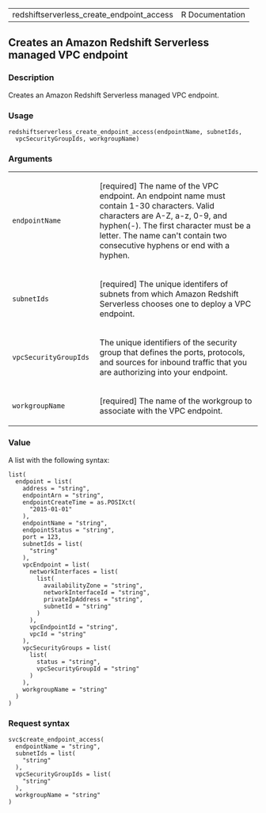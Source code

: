 <table style="width: 100%;">
<tbody>
<tr class="odd">
<td>redshiftserverless_create_endpoint_access</td>
<td style="text-align: right;">R Documentation</td>
</tr>
</tbody>
</table>

## Creates an Amazon Redshift Serverless managed VPC endpoint

### Description

Creates an Amazon Redshift Serverless managed VPC endpoint.

### Usage

    redshiftserverless_create_endpoint_access(endpointName, subnetIds,
      vpcSecurityGroupIds, workgroupName)

### Arguments

<table>
<colgroup>
<col style="width: 35%" />
<col style="width: 65%" />
</colgroup>
<tbody>
<tr class="odd">
<td><code
id="redshiftserverless_create_endpoint_access_:_endpointName">endpointName</code></td>
<td><p>[required] The name of the VPC endpoint. An endpoint name must
contain 1-30 characters. Valid characters are A-Z, a-z, 0-9, and
hyphen(-). The first character must be a letter. The name can't contain
two consecutive hyphens or end with a hyphen.</p></td>
</tr>
<tr class="even">
<td><code
id="redshiftserverless_create_endpoint_access_:_subnetIds">subnetIds</code></td>
<td><p>[required] The unique identifers of subnets from which Amazon
Redshift Serverless chooses one to deploy a VPC endpoint.</p></td>
</tr>
<tr class="odd">
<td><code
id="redshiftserverless_create_endpoint_access_:_vpcSecurityGroupIds">vpcSecurityGroupIds</code></td>
<td><p>The unique identifiers of the security group that defines the
ports, protocols, and sources for inbound traffic that you are
authorizing into your endpoint.</p></td>
</tr>
<tr class="even">
<td><code
id="redshiftserverless_create_endpoint_access_:_workgroupName">workgroupName</code></td>
<td><p>[required] The name of the workgroup to associate with the VPC
endpoint.</p></td>
</tr>
</tbody>
</table>

### Value

A list with the following syntax:

    list(
      endpoint = list(
        address = "string",
        endpointArn = "string",
        endpointCreateTime = as.POSIXct(
          "2015-01-01"
        ),
        endpointName = "string",
        endpointStatus = "string",
        port = 123,
        subnetIds = list(
          "string"
        ),
        vpcEndpoint = list(
          networkInterfaces = list(
            list(
              availabilityZone = "string",
              networkInterfaceId = "string",
              privateIpAddress = "string",
              subnetId = "string"
            )
          ),
          vpcEndpointId = "string",
          vpcId = "string"
        ),
        vpcSecurityGroups = list(
          list(
            status = "string",
            vpcSecurityGroupId = "string"
          )
        ),
        workgroupName = "string"
      )
    )

### Request syntax

    svc$create_endpoint_access(
      endpointName = "string",
      subnetIds = list(
        "string"
      ),
      vpcSecurityGroupIds = list(
        "string"
      ),
      workgroupName = "string"
    )
